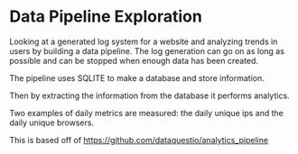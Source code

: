 # Data Pipeline Exploration


Looking at a generated log system for a website and analyzing trends in users by building a data pipeline.
The log generation can go on as long as possible and can be stopped when enough data has been created.


The pipeline uses SQLITE to make a database and store information.

Then by extracting the information from the database it performs analytics.

Two examples of daily metrics are measured: the daily unique ips and the daily unique browsers.

This is based off of https://github.com/dataquestio/analytics_pipeline
